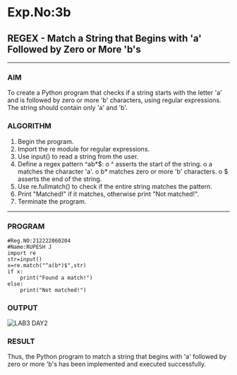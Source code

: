 # Exp.No:3b  
## REGEX - Match a String that Begins with 'a' Followed by Zero or More 'b's

---

### AIM  

To create a Python program that checks if a string starts with the letter 'a' and is followed by zero or more 'b' characters, using regular expressions. The string should contain only 'a' and 'b'.

### ALGORITHM

1.	Begin the program.
2.	Import the re module for regular expressions.
3.	Use input() to read a string from the user.
4.	Define a regex pattern ^ab*$:
    o	^ asserts the start of the string.
    o	a matches the character 'a'.
    o	b* matches zero or more 'b' characters.
    o	$ asserts the end of the string.
5.	Use re.fullmatch() to check if the entire string matches the pattern.
6.	Print "Matched!" if it matches, otherwise print "Not matched!".
7.	Terminate the program.


---

### PROGRAM

```
#Reg.NO:212222060204
#Name:RUPESH J
import re
str=input()
x=re.match("^a(b*)$",str)
if x:
    print("Found a match!")
else:
    print("Not matched!")
```
### OUTPUT

![LAB3 DAY2](https://github.com/user-attachments/assets/1c5437e5-ac68-4f11-b5a7-b53c3f834749)


### RESULT

Thus, the Python program to match a string that begins with 'a' followed by zero or more 'b's has been implemented and executed successfully.
